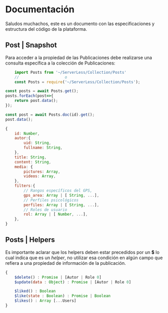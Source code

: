 # Documentación

Saludos muchachos, este es un documento con las especificaciones y estructura del código de la plataforma.


## Post | Snapshot
Para acceder a la propiedad de las Publicaciones debe realizarse una consulta específica a la colección de Publicaciones:
```javascript
    import Posts from '~/ServerLess/Collection/Posts'
    //                    o
    const Posts = require('~/ServerLess/Collection/Posts');
```

```javascript
const posts = await Posts.get();
posts.forEach(post=>{
    return post.data();
});

const post = await Posts.doc(id).get();
post.data();

{
    id: Number,
    autor:{
        uid: String,
        fullname: String,
    },
    title: String,
    content: String,
    media: {
        pictures: Array,
        videos: Array,
    },
    filters:{
        // Rangos específicos del GPS,
        gps_area: Array | [ String, ...],
        // Perfiles psicológicos
        perfiles: Array | [ String, ...],
        // Roles de usuario
        rol: Array | [ Number, ...],
    },
}
```


## Posts | Helpers
Es importante aclarar que los helpers deben estar precedidos por un **$** lo cual indica que es un _helper_, no utilizar esa condición en algún campo que refiera a una propiedad de información de la publicación.
```javascript
{
    $delete() : Promise | [Autor | Role 0]
    $update(data : Object) : Promise | [Autor | Role 0]

    $liked() : Boolean
    $like(state : Boolean) : Promise | Boolean
    $likes() : Array [...Users]
}
```

